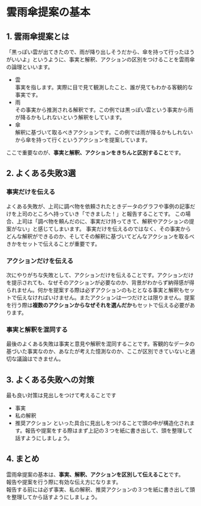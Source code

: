 # 雲雨傘提案の基本

## 1. 雲雨傘提案とは

「黒っぽい雲が出てきたので、雨が降り出しそうだから、傘を持って行ったほうがいいよ」というように、事実と解釈、アクションの区別をつけることを雲雨傘の論理といいます。

- 雲  
事実を指します。実際に目で見て観測したこと、誰が見てもわかる客観的な事実です。
- 雨  
その事実から推測される解釈です。この例では黒っぽい雲という事実から雨が降るかもしれないという解釈をしています。
- 傘  
解釈に基づいて取るべきアクションです。この例では雨が降るかもしれないから傘を持って行くというアクションを提案しています。

ここで重要なのが、**事実と解釈、アクションをきちんと区別すること**です。

## 2. よくある失敗3選

### 事実だけを伝える

よくある失敗が、上司に調べ物を依頼されたときデータのグラフや事例の記事だけを上司のところへ持っていき「できました！」と報告することです。
この場合、上司は「調べ物を頼んだのに、事実だけ持ってきて、解釈やアクションの提案がない」と感じてしまいます。
事実だけを伝えるのではなく、その事実からどんな解釈ができるのか、そしてその解釈に基づいてどんなアクションを取るべきかをセットで伝えることが重要です。

### アクションだけを伝える

次にやりがちな失敗として、アクションだけを伝えることです。アクションだけを提示されても、なぜそのアクションが必要なのか、背景がわからず納得感が得られません。何かを提案する際は必ずアクションのもととなる事実と解釈もセットで伝えなければいけません。またアクションは一つだけとは限りません。提案を行う際は**複数のアクションからなぜそれを選んだか**もセットで伝える必要があります。

### 事実と解釈を混同する

最後のよくある失敗は事実と意見や解釈を混同することです。客観的なデータの基づいた事実なのか、あなたが考えた憶測なのか、ここが区別できていないと適切な議論はできません。

## 3. よくある失敗への対策

最も良い対策は見出しをつけて考えることです
- 事実
- 私の解釈
- 推奨アクション
といった具合に見出しをつけることで頭の中が構造化されます。報告や提案をする際はまず上記の３つを紙に書き出して、頭を整理して話すようにしましょう。

## 4. まとめ

雲雨傘提案の基本は、**事実、解釈、アクションを区別して伝えること**です。  
報告や提案を行う際に有効な伝え方になります。  
報告する前には必ず事実、私の解釈、推奨アクションの３つを紙に書き出して頭を整理してから話すようにしましょう。

